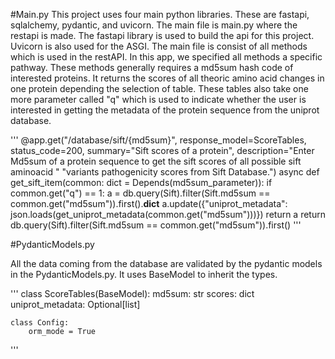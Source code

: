 #Main.py
This project uses four main python libraries. These are fastapi, sqlalchemy, pydantic, and uvicorn. The main file is main.py where the restapi is made. The fastapi library is used to build the api for this project. Uvicorn is also used for the ASGI. The main file is consist of all methods which is used in the restAPI. In this app, we specified all methods a specific pathway. These methods generally requires a md5sum hash code of interested proteins. It returns the scores of all theoric amino acid changes in one protein depending the selection of table. These tables also take one more parameter called "q" which is used to indicate whether the user is interested in getting the metadata of the protein sequence from the uniprot database. 

'''
@app.get("/database/sift/{md5sum}", response_model=ScoreTables, status_code=200, summary="Sift scores of a protein",
         description="Enter Md5sum of a protein sequence to get the sift scores of all possible sift aminoacid "
                     "variants pathogenicity scores from Sift Database.")
async def get_sift_item(common: dict = Depends(md5sum_parameter)):
    if common.get("q") == 1:
        a = db.query(Sift).filter(Sift.md5sum == common.get("md5sum")).first().__dict__
        a.update({"uniprot_metadata": json.loads(get_uniprot_metadata(common.get("md5sum")))})
        return a
    return db.query(Sift).filter(Sift.md5sum == common.get("md5sum")).first()
'''


#PydanticModels.py

All the data coming from the database are validated by the pydantic models in the PydanticModels.py. It uses BaseModel to inherit the types. 

'''
class ScoreTables(BaseModel):
    md5sum: str
    scores: dict
    uniprot_metadata: Optional[list]

    class Config:
        orm_mode = True
'''
